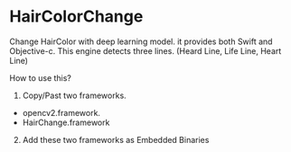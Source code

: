 # HairColorChange

Change HairColor with deep learning model.
it provides both Swift and Objective-c.
This engine detects three lines. (Heard Line, Life Line, Heart Line)

How to use this?
1. Copy/Past two frameworks.
- opencv2.framework.
- HairChange.framework

2. Add these two frameworks as Embedded Binaries
